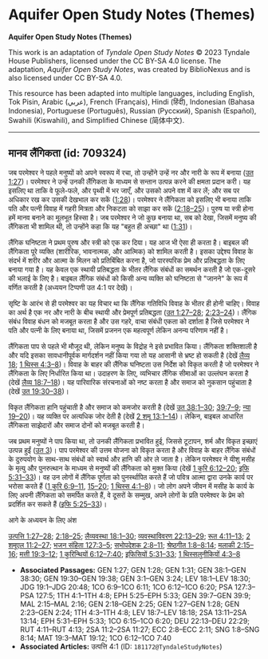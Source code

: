 # Aquifer Open Study Notes (Themes)

**Aquifer Open Study Notes (Themes)**

This work is an adaptation of *Tyndale Open Study Notes* © 2023 Tyndale House Publishers, licensed under the CC BY\-SA 4\.0 license. The adaptation, *Aquifer Open Study Notes*, was created by BiblioNexus and is also licensed under CC BY\-SA 4\.0\.

This resource has been adapted into multiple languages, including English, Tok Pisin, Arabic (عربي), French (Français), Hindi (हिंदी), Indonesian (Bahasa Indonesia), Portuguese (Português), Russian (Русский), Spanish (Español), Swahili (Kiswahili), and Simplified Chinese (简体中文).



--------------------------------

## मानव लैंगिकता (id: 709324)

जब परमेश्वर ने पहले मनुष्यों को अपने स्वरूप में रचा, तो उन्होंने उन्हें नर और नारी के रूप में बनाया ([उत 1:27](https://ref.ly/Gen1:27))। परमेश्वर ने उन्हें उनकी लैंगिकता के माध्यम से सन्तान उत्पन्न करने की क्षमता प्रदान करी। यह इसलिए था ताकि वे फूले\-फले, और पृथ्वी में भर जाएँ, और उसको अपने वश में कर लें; और सब पर अधिकार रख कर उसकी देखभाल कर सकें ([1:28](https://ref.ly/Gen1:28))। परमेश्वर ने लैंगिकता को इसलिए भी बनाया ताकि पति और पत्नी विवाह में गहरी मित्रता और निकटता को साझा कर सकें ([2:18–25](https://ref.ly/Gen2:18-Gen2:25))। पुरुष या स्त्री होना हमें मानव बनाने का मूलभूत हिस्सा है। जब परमेश्वर ने जो कुछ बनाया था, सब को देखा, जिसमें मनुष्य की लैंगिकता भी शामिल थी, तो उन्होंने कहा कि यह "बहुत ही अच्छा" था ([1:31](https://ref.ly/Gen1:31))।

लैंगिक घनिष्टता ने प्रथम पुरुष और स्त्री को एक कर दिया। यह आज भी ऐसा ही करता है। बाइबल की लैंगिकता पूरे व्यक्ति (शारीरिक, भावनात्मक, और आत्मिक) को शामिल करती है। इसका उद्देश्य विवाह के संदर्भ में शरीर और आत्मा के मिलन को प्रतिबिंबित करना है, जो पारस्परिक प्रेम और प्रतिबद्धता के लिए बनाया गया है। यह केवल एक स्थायी प्रतिबद्धता के भीतर लैंगिक संबंधों का समर्थन करती है जो एक\-दूसरे की भलाई के लिए है। बाइबल लैंगिक संबंधों को किसी अन्य व्यक्ति को घनिष्टता से "जानने" के रूप में वर्णित करती है (अध्ययन टिप्पणी उत 4:1 पर देखें)।

सृष्टि के आरंभ से ही परमेश्वर का यह विचार था कि लैंगिक गतिविधि विवाह के भीतर ही होनी चाहिए। विवाह का अर्थ है एक नर और नारी के बीच स्थायी और प्रेमपूर्ण प्रतिबद्धता ([उत 1:27–28](https://ref.ly/Gen1:27-Gen1:28); [2:23–24](https://ref.ly/Gen2:23-Gen2:24))। लैंगिक संबंध विवाह बंधन को मजबूत करता है और उस गहरे, वाचा संबंधी एकता को दर्शाता है जिसे परमेश्वर ने पति और पत्नी के लिए बनाया था, जिसमें प्रजनन एक महत्वपूर्ण लेकिन अनन्य परिणाम नहीं है।

लैंगिकता पाप से पहले भी मौजूद थी, लेकिन मनुष्य के विद्रोह ने इसे प्रभावित किया। लैंगिकता शक्तिशाली है और यदि इसका सावधानीपूर्वक मार्गदर्शन नहीं किया गया तो यह आसानी से भ्रष्ट हो सकती है (देखें [लैव्य 18](https://ref.ly/Lev18:1-Lev18:30); [1 थिस्स 4:3–8](https://ref.ly/1Thess4:3-1Thess4:8))। विवाह के बाहर की लैंगिक घनिष्टता उस निर्देश को विकृत करती है जो परमेश्वर ने लैंगिकता के लिए निर्धारित किया था। उदाहरण के लिए, व्यभिचार लैंगिक सीमाओं का उल्लंघन करता है (देखें [लैव्य 18:7–18](https://ref.ly/Lev18:7-Lev18:18))। यह पारिवारिक संरचनाओं को नष्ट करता है और समाज को नुकसान पहुंचाता है (देखें [उत 19:30–38](https://ref.ly/Gen19:30-Gen19:38))।

विकृत लैंगिकता हानि पहुंचाती है और समाज को कमजोर करती है (देखें [उत 38:1–30](https://ref.ly/Gen38:1-Gen38:30); [39:7–9](https://ref.ly/Gen39:7-Gen39:9); [न्या 19–20](https://ref.ly/Judg19:1-Judg20:48))। यह व्यक्ति पर अत्यधिक जोर देती है (देखें [2 शमू 13:1–14](https://ref.ly/2Sam13:11-2Sam13:14))। लेकिन, बाइबल आधारित लैंगिकता साझेदारों और समाज दोनों को मजबूत करती है।

जब प्रथम मनुष्यों ने पाप किया था, तो उनकी लैंगिकता प्रभावित हुई, जिससे टूटापन, शर्म और विकृत इच्छाएं उत्पन्न हुईं ([उत 3](https://ref.ly/Gen3:1-Gen3:24))। पाप परमेश्वर की उत्तम योजना को विकृत करता है और विवाह के बाहर लैंगिक संबंधों के दुरुपयोग के साथ\-साथ संबंधों को स्वार्थ और हानि की ओर ले जाता है। लेकिन परमेश्वर ने यीशु मसीह के मृत्यु और पुनरुत्थान के माध्यम से मनुष्यों की लैंगिकता को मुक्त किया (देखें [1 कुरि 6:12–20](https://ref.ly/1Cor6:12-1Cor6:20); [इफि 5:31–33](https://ref.ly/Eph5:31-Eph5:33))। वह उन लोगों में लैंगिक पूर्णता को पुनर्स्थापित करते हैं जो पवित्र आत्मा द्वारा उनके कार्य पर भरोसा करते हैं ([1 कुरि 6:9–11](https://ref.ly/1Cor6:9-1Cor6:11), [15–20](https://ref.ly/1Cor6:15-1Cor6:20); [1 थिस्स 4:1–8](https://ref.ly/1Thess4:1-1Thess4:8))। जो लोग अपने जीवन में मसीह के कार्य के लिए अपनी लैंगिकता को समर्पित करते हैं, वे दूसरों के सम्मुख, अपने लोगों के प्रति परमेश्वर के प्रेम को प्रदर्शित कर सकते हैं ([इफि 5:25–33](https://ref.ly/Eph5:25-Eph5:33))।

आगे के अध्ययन के लिए अंश

[उत्पत्ति 1:27–28](https://ref.ly/Gen1:27-Gen1:28); [2:18–25](https://ref.ly/Gen2:18-Gen2:25); [लैव्यवस्था 18:1–30](https://ref.ly/Lev18:1-Lev18:30); [व्यवस्थाविवरण 22:13–29](https://ref.ly/Deut22:13-Deut22:29); [रूत 4:11–13](https://ref.ly/Ruth4:11-Ruth4:13); [2 शमूएल 11:2–27](https://ref.ly/2Sam11:2-2Sam11:27); [भजन संहिता 127:3–5](https://ref.ly/Ps127:3-Ps127:5); [सभोपदेशक 2:8–11](https://ref.ly/Eccl2:8-Eccl2:11); [श्रेष्ठगीत 1:8–8:14](https://ref.ly/Song1:8-Song8:14); [मलाकी 2:15–16](https://ref.ly/Mal2:15-Mal2:16); [मत्ती 19:3–12](https://ref.ly/Matt19:3-Matt19:12); [1 कुरिन्थियों 6:12–7:40](https://ref.ly/1Cor6:12-1Cor7:40); [इफिसियों 5:31–33](https://ref.ly/Eph5:31-Eph5:33); [1 थिस्सलुनीकियों 4:3–8](https://ref.ly/1Thess4:3-1Thess4:8)

* **Associated Passages:** GEN 1:27; GEN 1:28; GEN 1:31; GEN 38:1–GEN 38:30; GEN 19:30–GEN 19:38; GEN 3:1–GEN 3:24; LEV 18:1–LEV 18:30; JDG 19:1–JDG 20:48; 1CO 6:9–1CO 6:11; 1CO 6:12–1CO 6:20; PSA 127:3–PSA 127:5; 1TH 4:1–1TH 4:8; EPH 5:25–EPH 5:33; GEN 39:7–GEN 39:9; MAL 2:15–MAL 2:16; GEN 2:18–GEN 2:25; GEN 1:27–GEN 1:28; GEN 2:23–GEN 2:24; 1TH 4:3–1TH 4:8; LEV 18:7–LEV 18:18; 2SA 13:11–2SA 13:14; EPH 5:31–EPH 5:33; 1CO 6:15–1CO 6:20; DEU 22:13–DEU 22:29; RUT 4:11–RUT 4:13; 2SA 11:2–2SA 11:27; ECC 2:8–ECC 2:11; SNG 1:8–SNG 8:14; MAT 19:3–MAT 19:12; 1CO 6:12–1CO 7:40
* **Associated Articles:** उत्पत्ति 4:1 (ID: `181172@TyndaleStudyNotes`)

